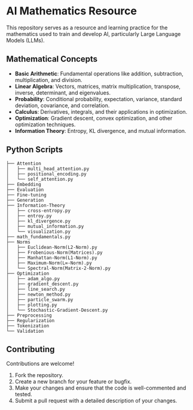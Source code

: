 # AI Mathematics Resource

This repository serves as a resource and learning practice for the mathematics used to train and develop AI, particularly Large Language Models (LLMs).

## Mathematical Concepts

- **Basic Arithmetic**: Fundamental operations like addition, subtraction, multiplication, and division.
- **Linear Algebra**: Vectors, matrices, matrix multiplication, transpose, inverse, determinant, and eigenvalues.
- **Probability**: Conditional probability, expectation, variance, standard deviation, covariance, and correlation.
- **Calculus**: Derivatives, integrals, and their applications in optimization.
- **Optimization**: Gradient descent, convex optimization, and other optimization techniques.
- **Information Theory**: Entropy, KL divergence, and mutual information.

## Python Scripts

```
├── Attention
│   ├── multi_head_attention.py
│   ├── positional_encoding.py
│   └── self_attention.py
├── Embedding
├── Evaluation
├── Fine-tuning
├── Generation
├── Information-Theory
│   ├── cross-entropy.py
│   ├── entroy.py
│   ├── kl_divergence.py
│   ├── mutual_information.py
│   └── visualization.py
├── math_fundamentals.py
├── Norms
│   ├── Euclidean-Norm(L2-Norm).py
│   ├── Frobenious-Norm(Matrices).py
│   ├── Manhattan-Norm(L1-Norm).py
│   ├── Maximum-Norm(L∞-Norm).py
│   └── Spectral-Norm(Matrix-2-Norm).py
├── Optimization
│   ├── adam_algo.py
│   ├── gradient_descent.py
│   ├── line_search.py
│   ├── newton_method.py
│   ├── particle_swarm.py
│   ├── plotting.py
│   └── Stochastic-Gradient-Descent.py
├── Preprocessing
├── Regularization
├── Tokenization
└── Validation
```

## Contributing

Contributions are welcome!

1. Fork the repository.
2. Create a new branch for your feature or bugfix.
3. Make your changes and ensure that the code is well-commented and tested.
4. Submit a pull request with a detailed description of your changes.